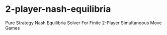 # 2-player-nash-equilibria
Pure Strategy Nash Equilibria Solver For Finite 2-Player Simultaneous Move Games
